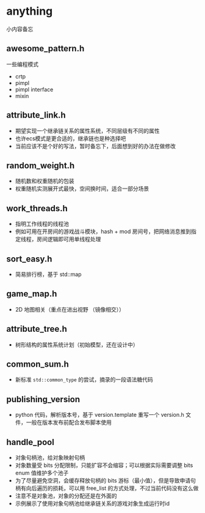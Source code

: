 # anything
小内容备忘

## awesome_pattern.h
一些编程模式
- crtp
- pimpl
- pimpl interface
- mixin

## attribute_link.h
- 期望实现一个继承链关系的属性系统，不同层级有不同的属性
- 也许ecs模式是更合适的，继承链也是种选择吧
- 当前应该不是个好的写法，暂时备忘下，后面想到好的办法在做修改

## random_weight.h
- 随机数和权重随机的包装
- 权重随机实测展开式最快，空间换时间，适合一部分场景

## work_threads.h
- 指明工作线程的线程池
- 例如可用在开房间的游戏战斗模块，hash + mod 房间号，把网络消息推到指定线程，房间逻辑即可用单线程处理

## sort_easy.h
- 简易排行榜，基于 std::map

## game_map.h
- 2D 地图相关（重点在进出视野 （镜像相交））

## attribute_tree.h
- 树形结构的属性系统计划（初始模型，还在设计中）

## common_sum.h
- 新标准 `std::common_type` 的尝试，摘录的一段语法糖代码

## publishing_version
- python 代码，解析版本号，基于 version.template 重写一个 version.h 文件，一般在版本发布前配合发布脚本使用

## handle_pool
- 对象句柄池，给对象映射句柄
- 对象数量受 bits 分配限制，只能扩容不会缩容；可以根据实际需要调整 bits enum 值维护多个池子
- 为了尽量避免空洞，会缓存释放句柄的 bits 游标（最小值），但是导致申请句柄有向后遍历的损耗，可以用 free_list 的方式处理，不过当前代码没有这么做
- 注意不是对象池，对象的分配还是在外面的
- 示例展示了使用对象句柄池给继承链关系的游戏对象生成运行时id
